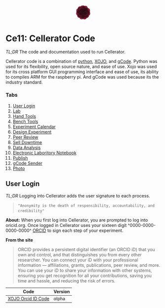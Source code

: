 <p align="center">
<img src="./images/Ce11.gif" width="50">
</p>

# Ce11: Cellerator Code
*TL;DR* The code and documentation used to run Cellerator.

Cellerator code is a combination of [python](https://www.python.org), [XOJO](https://www.xojo.com), and [gCode](https://en.wikipedia.org/wiki/G-code).  Python was used for its flexibility, open source nature, and ease of use.  Xojo was used for its cross platform GUI programming interface and ease of use, its ability to compiles ARM for the raspberry pi. And gCode was used because its the industry standard. 


### Tabs
1. [User Login](#user-login)
2. [Lab](#lab)
3. [Hand Tools](#hand-tools)
4. [Bench Tools](#bench-tools)
5. [Experiment Calendar](#experiment-calendar)
6. [Design Experiment](#design-experiment)
7. [Peer Review](#peer-review)
8. [Sell Downtime](#sell-downtime)
9. [Data Analysis](#data-analysis)
10. [Electronic Laboritory Notebook](#electronic-laboritory-notebook)
11. [Publish](#publish)
12. [gCode Sender](#gcode-sender)
13. [Photo](#photo)



## User Login
*TL;DR* Logging into Cellerator adds the user signature to each process.

>`"Anonymity is the death of responsibility, accountability, and credibility"` 

**About:** 
 When you first log into Cellerator, you are prompted to log into oricid.org.  Once logged in Cellerator uses your sixteen digit ^0000-0000-0000-0000^ [ORCID](http://orcid.org) to sign each step of your experiment. 

**From the site**
>ORCID provides a persistent digital identifier (an ORCID iD) that you own and control, and that distinguishes you from every other researcher. You can connect your iD with your professional information — affiliations, grants, publications, peer review, and more. You can use your iD to share your information with other systems, ensuring you get recognition for all your contributions, saving you time and hassle, and reducing the risk of errors.

|Code|Version  |
|--|--|
| [XOJO Orcid ID Code](./code/OrcidID/code/OrcidID/OrcidID.md)| *α*lpha  |
